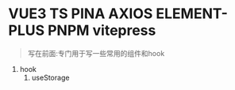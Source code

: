 # VUE3 TS PINA AXIOS ELEMENT-PLUS PNPM vitepress

> 写在前面:专门用于写一些常用的组件和hook

1. hook
   1. useStorage 

  

